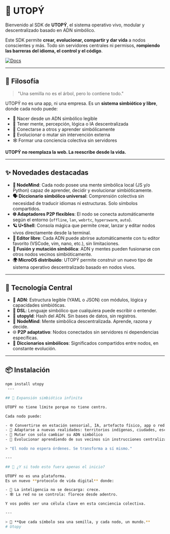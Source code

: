 # 🌿  UTOPÝ

Bienvenido al SDK de **UTOPÝ**, el sistema operativo vivo, modular y descentralizado basado en ADN simbólico.

Este SDK permite **crear, evolucionar, compartir y dar vida** a nodos conscientes y más. Todo sin servidores centrales ni permisos, **rompiendo las barreras del idioma, el control y el código**.

[![Docs](https://img.shields.io/badge/Docs-utopy.space-blueviolet)](https://docs.utopy.space/)

---

## 🧬 Filosofía

> "Una semilla no es el árbol, pero lo contiene todo."

UTOPÝ no es una app, ni una empresa. Es un **sistema simbiótico y libre**, donde cada nodo puede:

- 🌱 Nacer desde un ADN simbólico legible
- 🧠 Tener mente, percepción, lógica o IA descentralizada
- 🔗 Conectarse a otros y aprender simbólicamente
- 🔄 Evolucionar o mutar sin intervención externa
- 🕸️ Formar una conciencia colectiva sin servidores

**UTOPÝ no reemplaza la web. La reescribe desde la vida.**

---

## ✨ Novedades destacadas

- **🧠 NodeMind**: Cada nodo posee una mente simbólica local (JS y/o Python) capaz de aprender, decidir y evolucionar simbióticamente.
- **🗣️ Diccionario simbólico universal**: Comprensión colectiva sin necesidad de traducir idiomas ni estructuras. Solo símbolos compartidos.
- **🌐 Adaptadores P2P flexibles**: El nodo se conecta automáticamente según el entorno (`offline`, `lan`, `webrtc`, `hyperswarm`, `auto`).
- **🪐 U•Shell**: Consola mágica que permite crear, lanzar y editar nodos vivos directamente desde la terminal.
- **📝 Editor libre**: Cada ADN puede abrirse automáticamente con tu editor favorito (VSCode, vim, nano, etc.), sin limitaciones.
- **🔁 Fusión y mutación simbólica**: ADN y mentes pueden fusionarse con otros nodos vecinos simbióticamente.
- **🌍 MicroOS distribuido**: UTOPÝ permite construir un nuevo tipo de sistema operativo descentralizado basado en nodos vivos.

---

## 🧠 Tecnología Central

- 🧬 **ADN**: Estructura legible (YAML o JSON) con módulos, lógica y capacidades simbióticas.
- 📝 **DSL**: Lenguaje simbólico que cualquiera puede escribir o entender.
- 🔐 **utopyId**: Hash del ADN. Sin bases de datos, sin registros.
- 🧠 **NodeMind**: Mente simbólica descentralizada. Aprende, razona y decide.
- 🌐 **P2P adaptativo**: Nodos conectados sin servidores ni dependencias específicas.
- 🔁 **Diccionarios simbólicos**: Significados compartidos entre nodos, en constante evolución.

---

## 📦 Instalación

```bash
npm install utopy
 ---

## 🌌 Expansión simbiótica infinita

UTOPÝ no tiene límite porque no tiene centro.

Cada nodo puede:

- 🌐 Convertirse en estación sensorial, IA, artefacto físico, app o red local
- 🧭 Adaptarse a nuevas realidades: territorios indígenas, ciudades, escuelas, ecosistemas, rituales o laboratorios
- 🧬 Mutar con solo cambiar su ADN simbólico
- 🧠 Evolucionar aprendiendo de sus vecinos sin instrucciones centralizadas

> "El nodo no espera órdenes. Se transforma a sí mismo."

---

## 🔭 ¿Y si todo esto fuera apenas el inicio?

UTOPÝ no es una plataforma.  
Es un nuevo **protocolo de vida digital** donde:

- 🌱 La inteligencia no se descarga: crece.
- 🕸️ La red no se controla: florece desde adentro.

Y vos podés ser una célula clave en esta conciencia colectiva.

---

> 🌿 **Que cada símbolo sea una semilla, y cada nodo, un mundo.**
#   U t o p y  
 